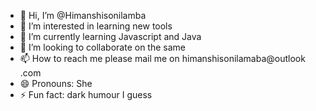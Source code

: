 - 👋 Hi, I’m @Himanshisonilamba
- 👀 I’m interested in learning new tools
- 🌱 I’m currently learning Javascript and Java
- 💞️ I’m looking to collaborate on the same
- 📫 How to reach me please mail me on himanshisonilamaba@outlook
.com
- 😄 Pronouns: She
- ⚡ Fun fact: dark humour I guess 

<!---
Himanshisonilamba/Himanshisonilamba is a ✨ special ✨ repository because its `README.md` (this file) appears on your GitHub profile.
You can click the Preview link to take a look at your changes.
--->
